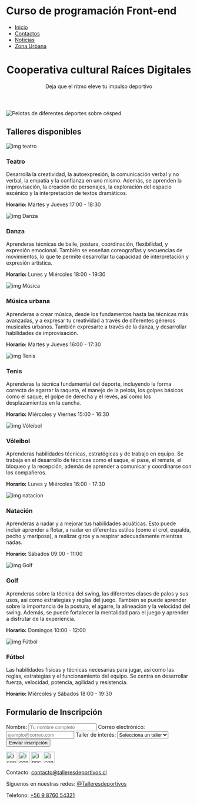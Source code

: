 # Curso de programación Front-end 

<!--Repositorio del curso de programación Front-end  -->

<!DOCTYPE html>
<html lang="es">
<head>
  <meta charset="UTF-8" />
  <meta name="viewport" content="width=device-width, initial-scale=1.0" />
  <title>Raíces Digitales - Talleres Deportivos</title>
  <link rel="stylesheet" href="evaluaciones/sumativa1/css/styles.css/style.css" />
  <link href="https://fonts.googleapis.com/css2?family=Montserrat:wght@600&family=Roboto&display=swap" rel="stylesheet">
</head>

<body>
  <nav class="navbar">
  <ul>
    <li><a href="#">Inicio</a></li>
    <li><a href="#contacto">Contactos</a></li>
    <li><a href="#">Noticias</a></li>
    <li><a href="#">Zona Urbana</a></li>
  </ul>
  </nav>

  <header>
    <h1>Cooperativa cultural Raíces Digitales</h1>
    <p>Deja que el ritmo eleve tu impulso deportivo</p>
  </header>

  <main>
  <section class="presentacion">
    <img src="evaluaciones/sumativa1/assets/img/imagen-deportes.jpg" alt="Pelotas de diferentes deportes sobre césped">
  </section>

  <!-- Sección de talleres -->

  <section class="talleres">
    <h2>Talleres disponibles</h2>
    <div class="tarjetas">
      <article class="tarjeta">
        <img src="evaluaciones/sumativa1/assets/img/teatro.jpeg" alt="img teatro">
        <h3>Teatro</h3>
        <p>Desarrolla la creatividad, la autoexpresión, la comunicación verbal y no verbal, la empatía y la confianza en uno mismo. Además, se aprenden la improvisación, la creación de personajes, la exploración del espacio escénico y la interpretación de textos dramáticos.</p>
        <p><strong>Horario:</strong> Martes y Jueves 17:00 - 18:30</p>
      </article>
      <article class="tarjeta">
        <img src="evaluaciones/sumativa1/assets/img/Danza.jpeg" alt="img Danza">
        <h3>Danza</h3>
        <p>Aprenderas técnicas de baile, postura, coordinación, flexibilidad, y expresión emocional. También se enseñan coreografías y secuencias de movimientos, lo que te permite desarrollar tu capacidad de interpretación y expresión artística. </p>
        <p><strong>Horario:</strong> Lunes y Miércoles 18:00 - 19:30</p>
      </article>
      <article class="tarjeta">
        <img src="evaluaciones/sumativa1/assets/img/Musica.jpeg" alt="img Música">
        <h3>Música urbana</h3>
        <p>Aprenderas a crear música, desde los fundamentos hasta las técnicas más avanzadas, y a expresar tu creatividad a través de diferentes géneros musicales urbanos. También expresarte a través de la danza, y desarrollar habilidades de improvisación. </p>
        <p><strong>Horario:</strong> Martes y Jueves 16:00 - 17:30</p>
      </article>
      <article class="tarjeta">
        <img src="evaluaciones/sumativa1/assets/img/tenis 2.jpeg" alt="img Tenis">
        <h3>Tenis</h3>
        <p>Aprenderas la técnica fundamental del deporte, incluyendo la forma correcta de agarrar la raqueta, el manejo de la pelota, los golpes básicos como el saque, el golpe de derecha y el revés, así como los desplazamientos en la cancha. </p>
        <p><strong>Horario:</strong> Miércoles y Viernes 15:00 - 16:30</p>
      </article>
      <article class="tarjeta">
        <img src="evaluaciones/sumativa1/assets/img/Vóleibol.jpeg" alt="img Vóleibol">
        <h3>Vóleibol</h3>
        <p>Aprenderas habilidades técnicas, estratégicas y de trabajo en equipo. Se trabaja en el desarrollo de técnicas como el saque, el pase, el remate, el bloqueo y la recepción, además de aprender a comunicar y coordinarse con los compañeros. </p>
        <p><strong>Horario:</strong> Lunes y Miércoles 16:00 - 17:30</p>
      </article>
      <article class="tarjeta">
        <img src="evaluaciones/sumativa1/assets/img/natacion.jpeg" alt="img natacion">
        <h3>Natación</h3>
        <p>Aprenderas a nadar y a mejorar tus habilidades acuáticas. Esto puede incluir aprender a flotar, a nadar en diferentes estilos (como el crol, espalda, pecho y mariposa), a realizar giros y a respirar adecuadamente mientras nadas. </p>
        <p><strong>Horario:</strong> Sábados 09:00 - 11:00</p>
      </article>
      <article class="tarjeta">
        <img src="evaluaciones/sumativa1/assets/img/Golf.jpeg" alt="img Golf">
        <h3>Golf</h3>
        <p>Aprenderas sobre la técnica del swing, las diferentes clases de palos y sus usos, así como estrategias y reglas del juego. También se puede aprender sobre la importancia de la postura, el agarre, la alineación y la velocidad del swing. Además, se puede fortalecer la mentalidad para el juego y aprender a disfrutar de la experiencia. </p>
        <p><strong>Horario:</strong> Domingos 10:00 - 12:00</p>
      </article>
      <article class="tarjeta">
        <img src="evaluaciones/sumativa1/assets/img/futbol.jpeg" alt="img Fútbol">
        <h3>Fútbol </h3>
        <p> Las habilidades físicas y técnicas necesarias para jugar, así como las reglas, estrategias y el funcionamiento del equipo. Se centra en desarrollar fuerza, velocidad, potencia, agilidad y resistencia. </p>
        <p><strong>Horario:</strong> Miércoles y Sábados 18:00 - 19:30</p>
      </article>
    </div> 
  </section>
  </main>

  <!-- Sección de contacto -->
  <section class="contacto">
    <h2>Formulario de Inscripción</h2>
    <form>
      <label for="nombre">Nombre:</label>
      <input type="text" id="nombre" name="nombre" placeholder="Tu nombre completo" required>
      <label for="correo">Correo electrónico:</label>
      <input type="email" id="correo" name="correo" placeholder="ejemplo@correo.com" required>
      <label for="taller">Taller de interés:</label>
      <select id="taller" name="taller" required>
        <option value="">Selecciona un taller</option>
        <option value="badminton">Teatro</option>
        <option value="futbol">Danza</option>
        <option value="basquetbol">Música Urbana</option>
        <option value="tenis">Tenis</option>
        <option value="voleibol">Vóleibol</option>
        <option value="Natación">Natación</option>
        <option value="golf">Golf</option>
        <option value="futbol">Fútbol</option>
      </select>
      <button type="submit">Enviar inscripción</button>
    </form>
  </section>

  <!-- Sección de redes sociales -->
  <footer>
    <img src="evaluaciones/sumativa1/assets/img/mail.png" alt="iconomail" width="30">
    <img src="evaluaciones/sumativa1/assets/img/facebook.png" alt="iconofacebook" width="30">
    <img src="evaluaciones/sumativa1/assets/img/wsp.png" alt="inocowsp" width="30">
    <img src="evaluaciones/sumativa1/assets/img/instagram.png" alt="iconoinstagram" width="30">
    <p>Contacto: <a href="mailto:contacto@talleresdeportivos.cl">contacto@talleresdeportivos.cl</a></p>
    <p>Síguenos en nuestras redes: <a href="#">@Talleresdeportivos</a> </p>
    <p>Telefono: <a href="#">+56 9 8760 54321</a> </p>
  </footer>
</body>
</html>
